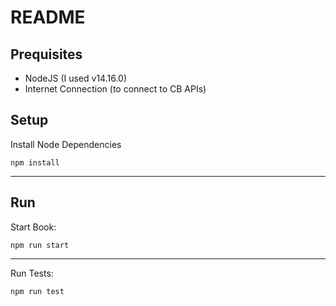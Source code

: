 # README
## Prequisites
- NodeJS (I used v14.16.0)
- Internet Connection (to connect to CB APIs)
## Setup
Install Node Dependencies
```
npm install
```
---
## Run
Start Book: 
```
npm run start
```

---

Run Tests: 
```
npm run test
```